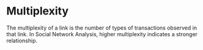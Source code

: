 # Multiplexity

The multiplexity of a link is the number of types of transactions
observed in that link. In Social Network Analysis, higher multiplexity
indicates a stronger relationship.
